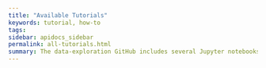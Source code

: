 ```yaml
---
title: "Available Tutorials"
keywords: tutorial, how-to
tags:
sidebar: apidocs_sidebar
permalink: all-tutorials.html
summary: The data-exploration GitHub includes several Jupyter notebooks that contain tutorials on how to use the loc.gov API for certain use cases.
---
```

